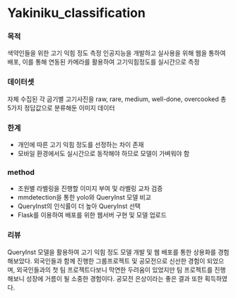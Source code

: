 # Yakiniku_classification
### 목적

색약인들을 위한 고기 익힘 정도 측정 인공지능을 개발하고 실사용을 위해 웹을 통하여 배포, 이를 통해 연동된 카메라를 활용하여 고기익힘정도를 실시간으로 측정

### 데이터셋

자체 수집된 각 굽기별 고기사진을 raw, rare, medium, well-done, overcooked 총 5가지 정답값으로 분류해둔 이미지 데이터

### 한계

- 개인에 따른 고기 익힘 정도를 선정하는 차이 존재
- 모바일 환경에서도 실시간으로 동작해야 하므로 모델이 가벼워야 함

### method

- 조원별 라벨링을 진행할 이미지 부여 및 라벨링 교차 검증
- mmdetection을 통한 yolo와 QueryInst 모델 비교
- QueryInst의 인식률이 더 높아 QueryInst 선택
- Flask를 이용하여 배포를 위한 웹서버 구현 및 모델 업로드

### 리뷰

QueryInst 모델을 활용하여 고기 익힘 정도 모델 개발 및 웹 배포를 통한 상용화를 경험해보았다. 외국인들과 함께 진행한 그룹프로젝트 및 공모전으로 신선한 경험이 되었으며, 외국인들과의 첫 팀 프로젝트다보니 막연한 두려움이 있었지만 팀 프로젝트를 진행해보니 성장에 거름이 될 소중한 경험이다. 공모전 은상이라는 좋은 결과 또한 획득하였다.
